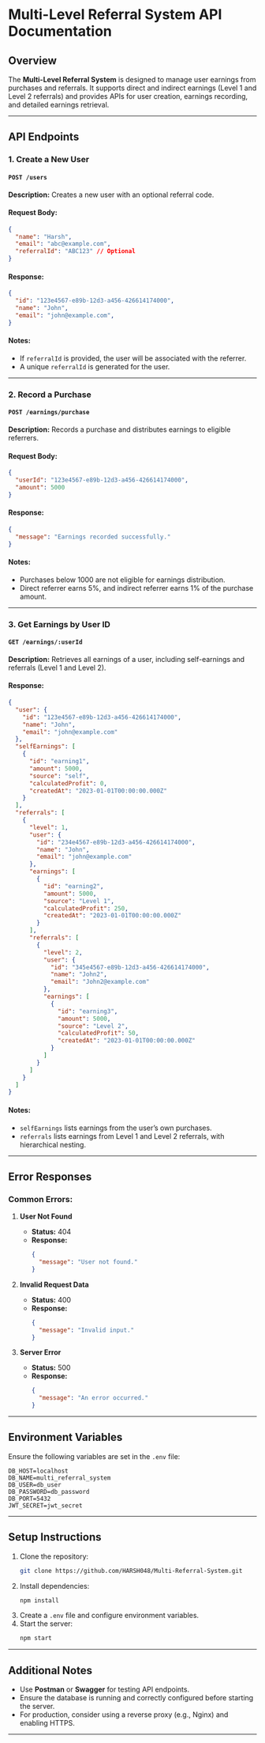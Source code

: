 # Multi-Level Referral System API Documentation

## Overview
The **Multi-Level Referral System** is designed to manage user earnings from purchases and referrals. It supports direct and indirect earnings (Level 1 and Level 2 referrals) and provides APIs for user creation, earnings recording, and detailed earnings retrieval.

---

## API Endpoints

### 1. **Create a New User**
#### `POST /users`
**Description:** Creates a new user with an optional referral code.

#### Request Body:
```json
{
  "name": "Harsh",
  "email": "abc@example.com",
  "referralId": "ABC123" // Optional
}
```

#### Response:
```json
{
  "id": "123e4567-e89b-12d3-a456-426614174000",
  "name": "John",
  "email": "john@example.com",
}
```

#### Notes:
- If `referralId` is provided, the user will be associated with the referrer.
- A unique `referralId` is generated for the user.

---

### 2. **Record a Purchase**
#### `POST /earnings/purchase`
**Description:** Records a purchase and distributes earnings to eligible referrers.

#### Request Body:
```json
{
  "userId": "123e4567-e89b-12d3-a456-426614174000",
  "amount": 5000
}
```

#### Response:
```json
{
  "message": "Earnings recorded successfully."
}
```

#### Notes:
- Purchases below 1000 are not eligible for earnings distribution.
- Direct referrer earns 5%, and indirect referrer earns 1% of the purchase amount.

---

### 3. **Get Earnings by User ID**
#### `GET /earnings/:userId`
**Description:** Retrieves all earnings of a user, including self-earnings and referrals (Level 1 and Level 2).

#### Response:
```json
{
  "user": {
    "id": "123e4567-e89b-12d3-a456-426614174000",
    "name": "John",
    "email": "john@example.com"
  },
  "selfEarnings": [
    {
      "id": "earning1",
      "amount": 5000,
      "source": "self",
      "calculatedProfit": 0,
      "createdAt": "2023-01-01T00:00:00.000Z"
    }
  ],
  "referrals": [
    {
      "level": 1,
      "user": {
        "id": "234e4567-e89b-12d3-a456-426614174000",
        "name": "John",
        "email": "john@example.com"
      },
      "earnings": [
        {
          "id": "earning2",
          "amount": 5000,
          "source": "Level 1",
          "calculatedProfit": 250,
          "createdAt": "2023-01-01T00:00:00.000Z"
        }
      ],
      "referrals": [
        {
          "level": 2,
          "user": {
            "id": "345e4567-e89b-12d3-a456-426614174000",
            "name": "John2",
            "email": "John2@example.com"
          },
          "earnings": [
            {
              "id": "earning3",
              "amount": 5000,
              "source": "Level 2",
              "calculatedProfit": 50,
              "createdAt": "2023-01-01T00:00:00.000Z"
            }
          ]
        }
      ]
    }
  ]
}
```

#### Notes:
- `selfEarnings` lists earnings from the user’s own purchases.
- `referrals` lists earnings from Level 1 and Level 2 referrals, with hierarchical nesting.

---

## Error Responses
### Common Errors:
1. **User Not Found**
   - **Status:** 404
   - **Response:**
     ```json
     {
       "message": "User not found."
     }
     ```

2. **Invalid Request Data**
   - **Status:** 400
   - **Response:**
     ```json
     {
       "message": "Invalid input."
     }
     ```

3. **Server Error**
   - **Status:** 500
   - **Response:**
     ```json
     {
       "message": "An error occurred."
     }
     ```

---

## Environment Variables
Ensure the following variables are set in the `.env` file:
```env
DB_HOST=localhost
DB_NAME=multi_referral_system
DB_USER=db_user
DB_PASSWORD=db_password
DB_PORT=5432
JWT_SECRET=jwt_secret
```

---

## Setup Instructions
1. Clone the repository:
   ```bash
   git clone https://github.com/HARSH048/Multi-Referral-System.git
   ```
2. Install dependencies:
   ```bash
   npm install
   ```
3. Create a `.env` file and configure environment variables.
4. Start the server:
   ```bash
   npm start
   ```

---

## Additional Notes
- Use **Postman** or **Swagger** for testing API endpoints.
- Ensure the database is running and correctly configured before starting the server.
- For production, consider using a reverse proxy (e.g., Nginx) and enabling HTTPS.

---

